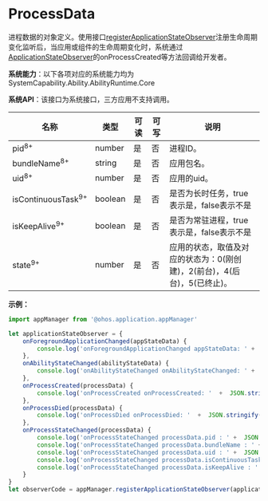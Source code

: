 # ProcessData

进程数据的对象定义。使用接口[registerApplicationStateObserver](js-apis-application-appManager.md#appmanagerregisterapplicationstateobserver8)注册生命周期变化监听后，当应用或组件的生命周期变化时，系统通过[ApplicationStateObserver](js-apis-inner-application-applicationStateObserver.md)的onProcessCreated等方法回调给开发者。

**系统能力**：以下各项对应的系统能力均为SystemCapability.Ability.AbilityRuntime.Core

**系统API**：该接口为系统接口，三方应用不支持调用。

| 名称                     | 类型     | 可读 | 可写 | 说明                       |
| ----------------------- | ---------| ---- | ---- | ------------------------- |
| pid<sup>8+</sup>         | number   | 是   | 否   | 进程ID。                    |
| bundleName<sup>8+</sup>  | string   | 是   | 否  | 应用包名。                  |
| uid<sup>8+</sup>         | number   | 是   | 否   | 应用的uid。                  |
| isContinuousTask<sup>9+</sup>         | boolean   | 是   | 否   | 是否为长时任务，true表示是，false表示不是                 |
| isKeepAlive<sup>9+</sup>         | boolean   | 是   | 否   | 是否为常驻进程，true表示是，false表示不是                   |
| state<sup>9+</sup>       | number   | 是   | 否   | 应用的状态，取值及对应的状态为：0(刚创建)，2(前台)，4(后台)，5(已终止)。     |

**示例：**
```ts
import appManager from '@ohos.application.appManager'

let applicationStateObserver = {
    onForegroundApplicationChanged(appStateData) {
        console.log('onForegroundApplicationChanged appStateData: ' +  JSON.stringify(appStateData));
    },
    onAbilityStateChanged(abilityStateData) {
        console.log('onAbilityStateChanged onAbilityStateChanged: ' +  JSON.stringify(abilityStateData));
    },
    onProcessCreated(processData) {
        console.log('onProcessCreated onProcessCreated: '  +  JSON.stringify(processData));
    },
    onProcessDied(processData) {
        console.log('onProcessDied onProcessDied: '  +  JSON.stringify(processData));
    },
    onProcessStateChanged(processData) {
        console.log('onProcessStateChanged processData.pid : ' +  JSON.stringify(processData.pid));
        console.log('onProcessStateChanged processData.bundleName : ' +  JSON.stringify(processData.bundleName));
        console.log('onProcessStateChanged processData.uid : ' +  JSON.stringify(processData.uid));
        console.log('onProcessStateChanged processData.isContinuousTask : ' +  JSON.stringify(processData.isContinuousTask));
        console.log('onProcessStateChanged processData.isKeepAlive : ' +  JSON.stringify(processData.isKeepAlive));
    }
}
let observerCode = appManager.registerApplicationStateObserver(applicationStateObserver);
```